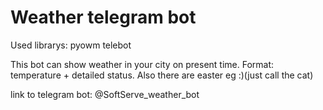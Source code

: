 # Weather telegram bot
Used librarys:
pyowm
telebot

This bot can show weather in your city on present time. Format: temperature + detailed status.
Also there are easter eg :)(just call the cat)

link to telegram bot: @SoftServe_weather_bot
